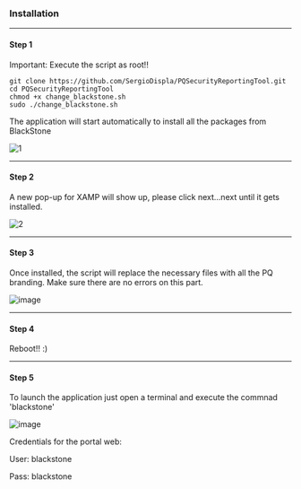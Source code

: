 ### Installation 
-------------------------------------------------------------------------------------------------------
#### Step 1

Important: Execute the script as root!!

```
git clone https://github.com/SergioDispla/PQSecurityReportingTool.git
cd PQSecurityReportingTool
chmod +x change_blackstone.sh
sudo ./change_blackstone.sh
```
The application will start automatically to install all the packages from BlackStone

![1](https://github.com/user-attachments/assets/d2f58cec-f599-4753-87ae-3b591981ed2d)


-------------------------------------------------------------------------------------------------------
#### Step 2

A new pop-up for XAMP will show up, please click next...next until it gets installed. 

![2](https://github.com/user-attachments/assets/c87ecbd7-8f78-412a-98b5-2862ea233dee)


-------------------------------------------------------------------------------------------------------
#### Step 3

Once installed, the script will replace the necessary files with all the PQ branding. Make sure there are no errors on this part. 

![image](https://github.com/user-attachments/assets/0ead1f53-8a53-4339-a01e-e0bdbb53d391)


-------------------------------------------------------------------------------------------------------
#### Step 4

Reboot!! :) 


-------------------------------------------------------------------------------------------------------
#### Step 5

To launch the application just open a terminal and execute the commnad 'blackstone'

![image](https://github.com/user-attachments/assets/01c5581f-2d0e-49cb-b56b-3e54fd5e58a0)

Credentials for the portal web: 

User: blackstone

Pass: blackstone 
